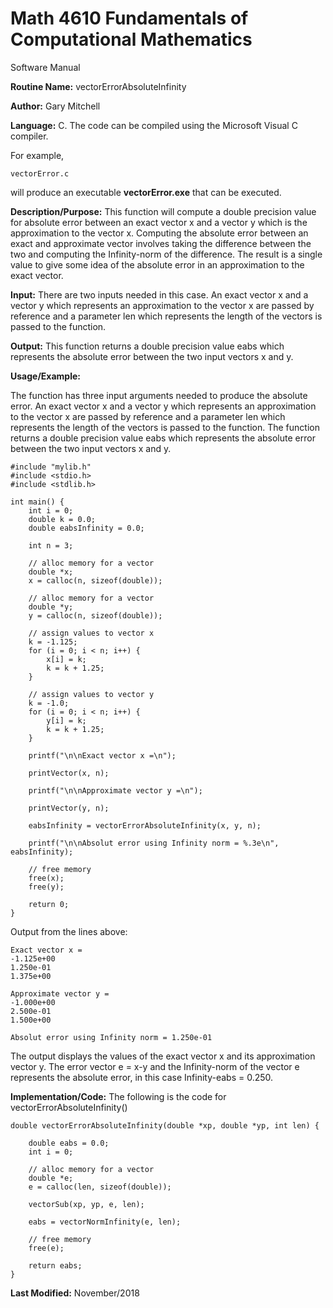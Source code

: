 # Math 4610 Fundamentals of Computational Mathematics
Software Manual

**Routine Name:**           vectorErrorAbsoluteInfinity

**Author:** Gary Mitchell

**Language:** C. The code can be compiled using the Microsoft Visual C compiler.

For example,

    vectorError.c

will produce an executable **vectorError.exe** that can be executed.

**Description/Purpose:** This function will compute a double precision value for absolute error between an exact vector x and a vector y which is the approximation to the vector x. Computing the absolute error between an exact and approximate vector involves taking the difference between the two and computing the Infinity-norm of the difference. The result is a single value to give some idea of the absolute error in an approximation to the exact vector.

**Input:** There are two inputs needed in this case. An exact vector x and a vector y which represents an approximation to the vector x are passed by reference and a parameter len which represents the length of the vectors is passed to the function.

**Output:** This function returns a double precision value eabs which represents the absolute error between the two input vectors x and y.

**Usage/Example:**

The function has three input arguments needed to produce the absolute error. An exact vector x and a vector y which represents an approximation to the vector x are passed by reference and a parameter len which represents the length of the vectors is passed to the function. The function returns a double precision value eabs which represents the absolute error between the two input vectors x and y.

    #include "mylib.h"
    #include <stdio.h>
    #include <stdlib.h>

    int main() {
        int i = 0;
        double k = 0.0;
        double eabsInfinity = 0.0;

        int n = 3;

        // alloc memory for a vector
        double *x;
        x = calloc(n, sizeof(double));

        // alloc memory for a vector
        double *y;
        y = calloc(n, sizeof(double));

        // assign values to vector x
        k = -1.125;
        for (i = 0; i < n; i++) {
            x[i] = k;
            k = k + 1.25;
        }

        // assign values to vector y
        k = -1.0;
        for (i = 0; i < n; i++) {
            y[i] = k;
            k = k + 1.25;
        }

        printf("\n\nExact vector x =\n");

        printVector(x, n);

        printf("\n\nApproximate vector y =\n");

        printVector(y, n);

        eabsInfinity = vectorErrorAbsoluteInfinity(x, y, n);

        printf("\n\nAbsolut error using Infinity norm = %.3e\n", eabsInfinity);

        // free memory
        free(x);
        free(y);

        return 0;
    }

Output from the lines above:

    Exact vector x =
    -1.125e+00
    1.250e-01
    1.375e+00

    Approximate vector y =
    -1.000e+00
    2.500e-01
    1.500e+00

    Absolut error using Infinity norm = 1.250e-01

The output displays the values of the exact vector x and its approximation vector y. The error vector e = x-y and the Infinity-norm of the vector e represents the absolute error, in this case Infinity-eabs = 0.250.

**Implementation/Code:** The following is the code for vectorErrorAbsoluteInfinity()
    
    double vectorErrorAbsoluteInfinity(double *xp, double *yp, int len) {

        double eabs = 0.0;
        int i = 0;

        // alloc memory for a vector
        double *e;
        e = calloc(len, sizeof(double));

        vectorSub(xp, yp, e, len);

        eabs = vectorNormInfinity(e, len);

        // free memory
        free(e);

        return eabs;
    }

**Last Modified:** November/2018
